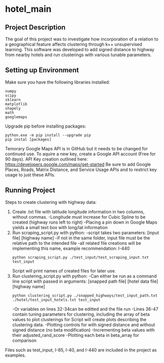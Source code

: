 # hotel_main

## Project Description
The goal of this project was to investigate how incorporation of a relation to a geographical feature affects clustering through k++ unsupervised learning. This software was developed to add signed distance to highway from nearby hotels and run clusterings with various tunable parameters.

## Setting up Environment

Make sure you have the following libraries installed:
```
numpy
scipy
sklearn
matplotlib
shapely
math
googlemaps
```
Upgrade pip before installing packages:
```
python.exe -m pip install --upgrade pip
pip instal [packages]
```

Temorary Google Maps API is in GitHub but it needs to be changed for continued use. To aquire a new key, create a Google API account (Free for 90 days).
API Key creation outlined here: https://developers.google.com/maps/get-started
Be sure to add Google Places, Roads, Matrix Distance, and Service Usage APIs and to restrict key usage to just these APIs.

## Running Project
Steps to create clustering with highway data:
1. Create .txt file with latitude longitude information in two columns, without commas.
    -Longitude must increase for Cubic Spline to be created (highway runs left to right)
    -Placing a pin down in Google Maps yields a small text box with long/lat information
2. Run scraping_script.py with python:
    -script takes two parameters: [input file] [highway name]
    -if not in the same folder, input file must be the relative path to the intended file
    -all related file creations will be implementing this name, example recommendation: I-440
    ```
    python scraping_script.py ./test_input/test_scraping_input.txt test_input
    ```
    Script will print names of created files for later use.
3. Run clustering_script.py with python:
    -Can either be run as a command line script with passed in arguments: [snapped path file] [hotel data file] [highway name]
    ```
    python clustering_script.py ./snapped_highways/test_input_path.txt ./hotel/test_input_hotels.txt test_input
    ```
    -Or variables on lines 32-34can be editted and the file run
    -Lines 36-47 contain tuning parameters for clustering, including the array of beta values to plot clusterings for
    Script will create plots describing the clustering data.
        -Plotting controls for with signed distance and without signed distance (no beta modification)
        -Incrementing beta values with their adjusted_rand_score
        -Plotting each beta in beta_array for comparison

Files such as test_input, I-85, I-40, and I-440 are included in the project as examples.

